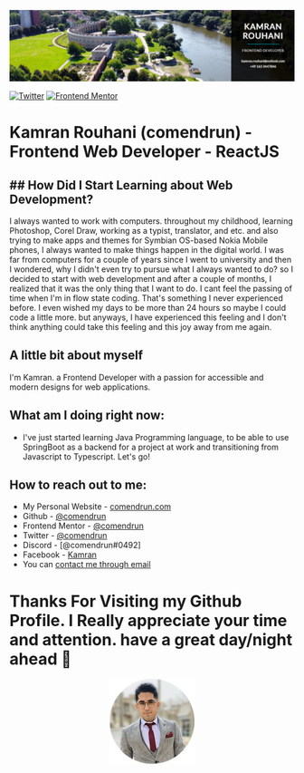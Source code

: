 ![Learning Frontend Web Developer with passion and eagerness to learn something new every day](./images/Capture.PNG)

<div align="left">
    <a href="https://twitter.com/comendrun" target="_blank"><img src="https://img.shields.io/twitter/follow/comendrun?style=for-the-badge" alt="Twitter" /></a>
    <a href="https://www.frontendmentor.io/profile/comendrun" target="_blank"><img src="https://img.shields.io/badge/Frontend%20Mentor-comendrun-green" alt="Frontend Mentor" /></a>
</div>

# Kamran Rouhani (comendrun) - Frontend Web Developer - ReactJS

## ## How Did I Start Learning about Web Development?

I always wanted to work with computers. throughout my childhood, learning Photoshop, Corel Draw, working as a typist, translator, and etc. and also trying to make apps and themes for Symbian OS-based Nokia Mobile phones, I always wanted to make things happen in the digital world. I was far from computers for a couple of years since I went to university and then I wondered, why I didn't even try to pursue what I always wanted to do?
so I decided to start with web development and after a couple of months, I realized that it was the only thing that I want to do. I cant feel the passing of time when I'm in flow state coding. That's something I never experienced before. I even wished my days to be more than 24 hours so maybe I could code a little more. but anyways, I have experienced this feeling and I don't think anything could take this feeling and this joy away from me again.

## A little bit about myself

I'm Kamran. a Frontend Developer with a passion for accessible and modern designs for web applications. 

## What am I doing right now:

- I've just started learning Java Programming language, to be able to use SpringBoot as a backend for a project at work and transitioning from Javascript to Typescript. Let's go!

## How to reach out to me:

- My Personal Website - [comendrun.com](https://comendrun.com/)
- Github - [@comendrun](https://github.com/comendrun)
- Frontend Mentor - [@comendrun](https://www.frontendmentor.io/profile/comendrun)
- Twitter - [@comendrun](https://twitter.com/comendrun)
- Discord - [@comendrun#0492]
- Facebook - [Kamran](https://www.facebook.com/profile.php?id=100075303231964)
- You can [contact me through email](mailto:kamran.rouhani.dev@gmail.com)


# Thanks For Visiting my Github Profile. I Really appreciate your time and attention. have a great day/night ahead 👋

<div align="center"> 
    <img alt="comendrun" src="./images/comendrun-small.jpg" />
</div>
